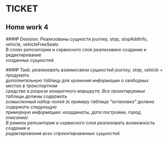 # TICKET
## Home work 4


###№ Desision: 
Реализованы сущности journey, stop, stopAddInfo, vehicle, vehicleFreeSeats<br>
В слоях репозитория и сервисного слоя реализовано создание и редактирование<br>
созданных сущностей. <br>

###№ Task: 
*реализовать взаимосвязи сущностей journey, stop, vehicle + продумать <br>
дополнительную таблицу для хранения информации о свободных местах в транспортном<br>
средстве в разрезе конкретного маршрута. Все проектируемые таблицы должны содержать<br>
осмысленный набор полей (к примеру таблица "остановка" должна содержать следующую<br> 
примерную информацию: координаты, дата постройки, город, описание)<br>
В рамках репозитория и сервисного слоя реализовать возможность создания и<br> 
редактирования всех спроектированных сущностей.*<br>


